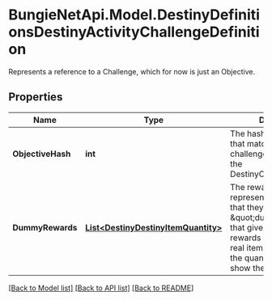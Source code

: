 # BungieNetApi.Model.DestinyDefinitionsDestinyActivityChallengeDefinition
Represents a reference to a Challenge, which for now is just an Objective.
## Properties

Name | Type | Description | Notes
------------ | ------------- | ------------- | -------------
**ObjectiveHash** | **int** | The hash for the Objective that matches this challenge. Use it to look up the DestinyObjectiveDefinition. | [optional] 
**DummyRewards** | [**List&lt;DestinyDestinyItemQuantity&gt;**](DestinyDestinyItemQuantity.md) | The rewards as they&#39;re represented in the UI. Note that they generally link to \&quot;dummy\&quot; items that give a summary of rewards rather than direct, real items themselves.  If the quantity is 0, don&#39;t show the quantity. | [optional] 

[[Back to Model list]](../README.md#documentation-for-models) [[Back to API list]](../README.md#documentation-for-api-endpoints) [[Back to README]](../README.md)

